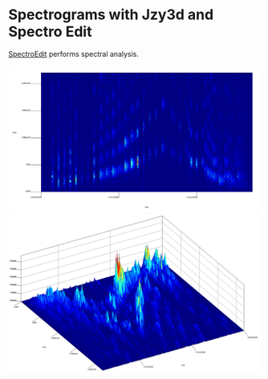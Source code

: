 Spectrograms with Jzy3d and Spectro Edit
========================================
<a href="https://code.google.com/p/spectro-edit">SpectroEdit</a> performs spectral analysis.

<img src="data/screenshots/spectrum2d.png">

<img src="data/screenshots/spectrum3d.png">
